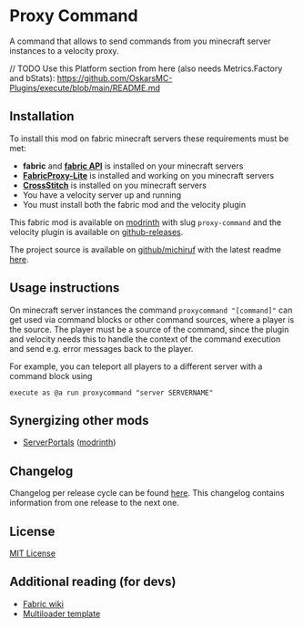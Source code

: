 # Proxy Command

A command that allows to send commands from you minecraft server instances to a velocity proxy.

// TODO Use this Platform section from here (also needs Metrics.Factory and bStats):
https://github.com/OskarsMC-Plugins/execute/blob/main/README.md


## Installation

To install this mod on fabric minecraft servers these requirements must be met:
* **fabric** and **[fabric API](https://modrinth.com/mod/fabric-api)** is installed on your minecraft servers
* **[FabricProxy-Lite](https://modrinth.com/mod/fabricproxy-lite)** is installed and working on you minecraft servers
* **[CrossStitch](https://modrinth.com/mod/crossstitch)** is installed on you minecraft servers
* You have a velocity server up and running
* You must install both the fabric mod and the velocity plugin

This fabric mod is available on [modrinth](https://modrinth.com/mod/proxy-command) with slug `proxy-command` and the
velocity plugin is available on [github-releases]().

The project source is available on [github/michiruf](https://github.com/michiruf/MCProxyCommand) with the latest
readme [here](https://github.com/michiruf/MCProxyCommand/blob/master/README.md).


## Usage instructions

On minecraft server instances the command `proxycommand "[command]"` can get used via command blocks or other
command sources, where a player is the source. The player must be a source of the command, since the plugin and
velocity needs this to handle the context of the command execution and send e.g. error messages back to
the player.

For example, you can teleport all players to a different server with a command block using
```
execute as @a run proxycommand "server SERVERNAME"
```

## Synergizing other mods

* [ServerPortals](https://github.com/michiruf/MCServerPortals) ([modrinth](https://modrinth.com/mod/server-portals))


## Changelog

Changelog per release cycle can be found [here](https://github.com/michiruf/MCProxyCommand/blob/master/CHANGELOG.md).
This changelog contains information from one release to the next one.


## License

[MIT License](https://github.com/michiruf/MCProxyCommand/blob/master/LICENSE)


## Additional reading (for devs)

* [Fabric wiki](https://fabricmc.net/wiki/start)
* [Multiloader template](https://github.com/jaredlll08/MultiLoader-Template)
